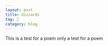 ```yaml
---
layout: post
title: dizzards
tag: 🍞
category: blog
---
```


This is a test 
for a poem
only a test
for a poem


